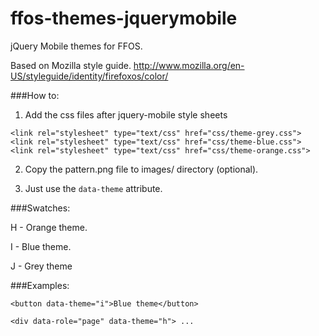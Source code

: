 ffos-themes-jquerymobile
========================

jQuery Mobile themes for FFOS.

Based on Mozilla style guide. http://www.mozilla.org/en-US/styleguide/identity/firefoxos/color/

###How to:

1. Add the css files after jquery-mobile style sheets

  `<link rel="stylesheet" type="text/css" href="css/theme-grey.css">`
  `<link rel="stylesheet" type="text/css" href="css/theme-blue.css">`
  `<link rel="stylesheet" type="text/css" href="css/theme-orange.css">`

2. Copy the pattern.png file to images/ directory (optional).

3. Just use the `data-theme` attribute.


###Swatches:

H - Orange theme.

I - Blue theme.

J - Grey theme


###Examples:

  `<button data-theme="i">Blue theme</button>`
  
  `<div data-role="page" data-theme="h"> ...`

